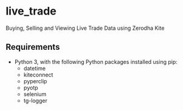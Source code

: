# live_trade
Buying, Selling and Viewing Live Trade Data using Zerodha Kite

## Requirements
- Python 3, with the following Python packages installed using pip:
    - datetime 
    - kiteconnect
    - pyperclip 
    - pyotp  
    - selenium
    - tg-logger

